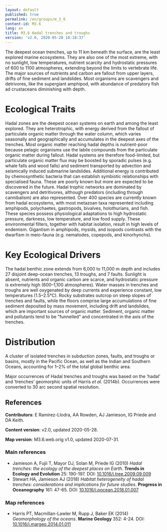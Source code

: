 ```yaml
---
layout: default
published: true
permalink: /en/groups/m_3_6
content-id: M3.6
lang: en
title: M3.6 Hadal trenches and troughs
version: 'v2.0, 2020-05-28 10:18:37'
---
```


The deepest ocean trenches, up to 11 km beneath the surface, are the least explored marine ecosystems.  They are also one of the most extreme, with no sunlight, low temperatures, nutrient scarcity and hydrostatic pressures of 600 to 1100 atmospheres, extending beyond the limits to vertebrate life. The major sources of nutrients and carbon are fallout from upper layers, drifts of fine sediment and landslides. Most organisms are scavengers and detrivores, like the supergiant amphipod, with abundance of predatory fish ad crustaceans diminishing with depth.

# Ecological Traits
 
Hadal zones are the deepest ocean systems on earth and among the least explored. They are heterotrophic, with energy derived from the fallout of particulate organic matter through the water column, which varies seasonally and geographically and accumulates in the deepest axes of the trenches. Most organic matter reaching hadal depths is nutrient-poor because pelagic organisms use the labile compounds from the particulate organic matter during fallout. Hadal systems are therefore food-limited, but particulate organic matter flux may be boosted by sporadic pulses (e.g. whale falls and wood falls) and sediment transported by advection and seismically induced submarine landslides. Additional energy is contributed by chemosynthetic bacteria that can establish symbiotic relationships with specialised fauna. These are poorly known but more are expected to be discovered in the future. Hadal trophic networks are dominated by scavengers and detritivores, although predators (including through cannibalism) are also represented. Over 400 species are currently known from hadal ecosystems, with most metazoan taxa represented including amphipods, polychaetes, gastropods, bivalves, holothurians, and fish. These species possess physiological adaptations to high hydrostatic pressure, darkness, low temperature, and low food supply. These environmental filters, together with habitat isolation, result in high levels of endemism. Gigantism in amphipods, mysids, and isopods contrasts with the dwarfism in meio-fauna (e.g. nematodes, copepods, and kinorhynchs).
 
# Key Ecological Drivers
 
The hadal benthic zone extends from 6,000 to 11,000 m depth and includes 27 disjoint deep-ocean trenches, 13 troughs, and 7 faults. Sunlight is absent, nutrients and organic carbon are scarce, and hydrostatic pressure is extremely high (600–1,100 atmospheres). Water masses in trenches and troughs are well oxygenated by deep currents and experience constant, low temperatures (1.5–2.5°C). Rocky substrates outcrop on steep slopes of trenches and faults, while the floors comprise large accumulations of fine sediment deposited by mass movement, including drift and landslides, which are important sources of organic matter. Sediment, organic matter and pollutants tend to be "funnelled" and concentrated in the axis of the trenches.
 
# Distribution
 
A cluster of isolated trenches in subduction zones, faults, and troughs or basins, mostly in the Pacific Ocean, as well as the Indian and Southern Oceans, accounting for 1–2% of the total global benthic area.

Major occurrences of Hadal trenches and troughs was based on the ‘hadal’ and ‘trenches’ geomorphic units of Harris _et al._ (2014b). Occurrences were converted to 30 arc second spatial resolution.

## References

**Contributors**: E Ramirez-Llodra, AA Rowden, AJ Jamieson, IG Priede and DA Keith.

**Content version**: v2.0, updated 2020-05-28.

**Map version**: M3.6.web.orig v1.0, updated 2020-07-31.

### Main references
* Jamieson A, Fujii T, Mayor DJ, Solan M, Priede IG  (2010) *Hadal trenches: the ecology of the deepest places on Earth*. **Trends in Ecology and Evolution** 25: 190-197. DOI: [10.1016/j.tree.2009.09.009](http://doi.org/10.1016/j.tree.2009.09.009)
* Stewart HA, Jamieson AJ  (2018) *Habitat heterogeneity of hadal trenches: considerations and implications for future studies*. **Progress in Oceanography** 161: 47-65. DOI: [10.1016/j.pocean.2018.01.007](http://doi.org/10.1016/j.pocean.2018.01.007)

### Map references
* Harris PT, Macmillan-Lawler M, Rupp J, Baker EK  (2014) *Geomorphology of the oceans*. **Marine Geology** 352: 4-24. DOI: [10.1016/j.margeo.2014.01.011](http://doi.org/10.1016/j.margeo.2014.01.011)
